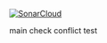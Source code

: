[![SonarCloud](https://sonarcloud.io/images/project_badges/sonarcloud-white.svg)](https://sonarcloud.io/summary/new_code?id=amuthansakthivel_SeleniumAppiumTestsInGithubRunners)

main check conflict
test
